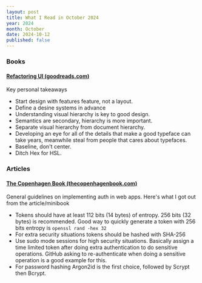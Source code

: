 ```yaml
---
layout: post
title: What I Read in October 2024
year: 2024
month: October
date: 2024-10-12
published: false
---
```


### Books

#### [Refactoring UI (goodreads.com)](https://www.goodreads.com/book/show/43190966-refactoring-ui)

Key personal takeaways

* Start design with features feature, not a layout.
* Define a desine systems in advance
* Understanding visual hierarchy is key to good design.
* Semantics are secondary, hierarchy is more important.
* Separate visual hierarchy from document hierarchy.
* Developing an eye for all of the details that make a good typeface can take years, meanwhile steal from people that cares about typefaces.
* Baseline, don't center.
* Ditch Hex for HSL.

### Articles

#### [The Copenhagen Book (thecopenhagenbook.com)](https://thecopenhagenbook.com)

General guidelines on implementing auth in web apps. Here's what I got out from the article/minibook

* Tokens should have at least 112 bits (14 bytes) of entropy. 256 bits (32 bytes) is recommended. Good way to quickly generate a token with 256 bits entropy is `openssl rand -hex 32`
* For extra security situations tokens should be hashed with SHA-256
* Use sudo mode sessions for high security situations. Basically assign a time limited token after doing extra authentication to do sensitive operations. GitHub asking to re-authenticate when doing a sensitive operation is a good example for this.
* For password hashing Argon2id is the first choice, followed by Scrypt then Bcrypt.





